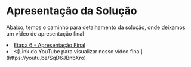 # Apresentação da Solução

Abaixo, temos o caminho para detalhamento da solução, onde deixamos um vídeo de apresentação final

<li><a href="docs/6-Apresentação do Projeto.md"> Etapa 6 -  Apresentação Final</a></li>
<li><[Link do YouTube para visualizar nosso vídeo final](https://youtu.be/SqD6JBnbXro)</a></li>
